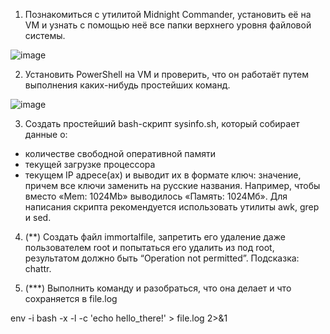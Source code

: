 1. Познакомиться с утилитой Midnight Commander, установить её на VM и узнать с помощью неё все папки верхнего уровня файловой системы.

![image](https://github.com/tms-dos21-onl/aleksey-ivanishchev/assets/93286236/e7ae400e-447c-478f-8241-f321876c2b98)

2. Установить PowerShell на VM и проверить, что он работаёт путем выполнения каких-нибудь простейших команд.

![image](https://github.com/tms-dos21-onl/aleksey-ivanishchev/assets/93286236/b2af00b9-ace2-4a2b-ac8c-74dbf5eaeaab)

3. Создать простейший bash-скрипт sysinfo.sh, который собирает данные о:
- количестве свободной оперативной памяти
- текущей загрузке процессора
- текущем IP адресе(ах)
и выводит их в формате ключ: значение, причем все ключи заменить на русские названия. Например, чтобы вместо «Mem: 1024Mb» выводилось «Память: 1024Мб». Для написания скрипта рекомендуется использовать утилиты awk, grep и sed.

4. (**) Cоздать файл immortalfile, запретить его удаление даже пользователем root и попытаться его удалить из под root, результатом должно быть “Operation not permitted”. Подсказка: chattr.

5. (***) Выполнить команду и разобраться, что она делает и что сохраняется в file.log

env -i bash -x -l -c 'echo hello_there!' > file.log 2>&1
